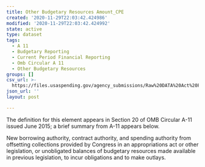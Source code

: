 ```yaml
---
title: Other Budgetary Resources Amount_CPE
created: '2020-11-29T22:03:42.424986'
modified: '2020-11-29T22:03:42.424992'
state: active
type: dataset
tags:
  - A 11
  - Budgetary Reporting
  - Current Period Financial Reporting
  - Omb Circular A 11
  - Other Budgetary Resources
groups: []
csv_url: >-
  https://files.usaspending.gov/agency_submissions/Raw%20DATA%20Act%20Files/index.html
json_url: ''
layout: post

---
```

The definition for this element appears in Section 20 of OMB Circular A-11 issued June 2015; a brief summary from A-11 appears below.

New borrowing authority, contract authority, and spending authority from offsetting collections provided by Congress in an appropriations act or other legislation, or unobligated balances of budgetary resources made available in previous legislation, to incur obligations and to make outlays.

